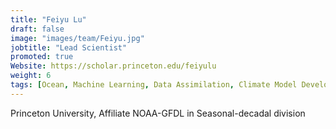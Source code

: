 ```yaml
---
title: "Feiyu Lu"
draft: false
image: "images/team/Feiyu.jpg"
jobtitle: "Lead Scientist"
promoted: true
Website: https://scholar.princeton.edu/feiyulu
weight: 6
tags: [Ocean, Machine Learning, Data Assimilation, Climate Model Development]
---
```



Princeton University, Affiliate NOAA-GFDL in Seasonal-decadal division
